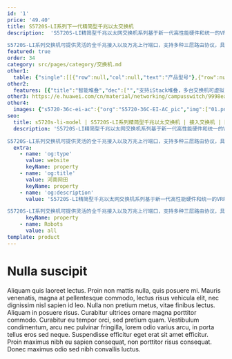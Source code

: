```yaml
---
id: '1'
price: '49.40'
title: S5720S-LI系列下一代精简型千兆以太交换机
description:  'S5720S-LI精简型千兆以太网交换机系列基于新一代高性能硬件和统一的VRP（Versatile Routing Platform）软件平台，具备智能iStack堆叠，灵活的以太组网，多样的安全控制等特点。

S5720S-LI系列交换机可提供灵活的全千兆接入以及万兆上行端口，支持多种三层路由协议，具备更高性能和更丰富的业务处理能力，广泛应用于企业园区接入、千兆到桌面等多种应用场景。'
featured: true
order: 34
category: src/pages/category/交换机.md
other1: 
  table: {"single":[[{"row":null,"col":null,"text":"产品型号"},{"row":null,"col":null,"text":"S5720S-12TP-LI-AC\nS5720S-12TP-PWR-LI-AC"},{"row":null,"col":null,"text":"S5720S-28P-LI-AC\nS5720SV2-28P-LI-AC\nS5720S-28P-PWR-LI-AC\nS5720S-28TP-PWR-LI-ACL"},{"row":null,"col":null,"text":"S5720S-28X-LI-AC\nS5720S-28X-PWR-LI-AC"},{"row":null,"col":null,"text":"S5720S-28X-LI-24S-AC"},{"row":null,"col":null,"text":"S5720S-52P-LI-AC\nS5720SV2-52P-LI-AC\nS5720S-52P-PWR-LI-AC"},{"row":null,"col":null,"text":"S5720S-52X-LI-AC\nS5720S-52X-PWR-LI-AC"}],[{"row":null,"col":null,"text":"交换容量"},{"row":null,"col":"6","text":"336Gbps/3.36Tbps"}],[{"row":null,"col":null,"text":"包转发率"},{"row":null,"col":null,"text":"27Mpps/102Mpps"},{"row":null,"col":null,"text":"51Mpps/126Mpps"},{"row":null,"col":null,"text":"108Mpps/126Mpps"},{"row":null,"col":null,"text":"108Mpps/126Mpps"},{"row":null,"col":null,"text":"87Mpps/144Mpps"},{"row":null,"col":null,"text":"144Mpps/162Mpps"}],[{"row":null,"col":null,"text":"固定端口"},{"row":null,"col":null,"text":"8个10/100/1000\nBase-T以太网端口，4个千兆SFP，2个复用的10/100/1000\nBase-T以太网端口Combo"},{"row":null,"col":null,"text":"P款型：\n24个10/100/1000\nBase-T以太网端口，4个千兆SFP\n\nTP款型：\n24个10/100/1000\nBase-T以太网端口，4个千兆SFP，2个复用的10/100/1000\nBase-T以太网端口Combo"},{"row":null,"col":null,"text":"24个10/100/1000\nBase-T以太网端口，4个万兆SFP+"},{"row":null,"col":null,"text":"24个千兆SFP，8个复用的10/100/1000\nBase-T以太网端口Combo，4个万兆SFP+"},{"row":null,"col":null,"text":"48个10/100/1000\nBase-T以太网端口，4个千兆SFP"},{"row":null,"col":null,"text":"48个10/100/1000\nBase-T以太网端口，4个万兆SFP+"}],[{"row":null,"col":null,"text":"MAC特性"},{"row":null,"col":"6","text":"支持16K MAC地址（S5720SV2-LI款型）；支持8K MAC地址（除S5720SV2-LI之外的其他款型）\n支持MAC地址自动学习和老化\n支持静态、动态、黑洞MAC表项\n支持源MAC地址过滤\n支持接口MAC地址学习个数限制"}],[{"row":null,"col":null,"text":"VLAN特性"},{"row":null,"col":"6","text":"支持4K个VLAN\n支持Guest VLAN、Voice VLANs\n支持GVRP协议\n支持MUX VLAN功能\n支持基于MAC/协议/IP子网/策略/端口的VLAN\n支持1:1和N:1 VLAN Mapping功能"}],[{"row":null,"col":null,"text":"IP路由"},{"row":null,"col":"6","text":"支持静态路由，支持RIP、RIPng协议，支持OSPF协议（OSPF协议仅S5720SV2-LI款型支持）"}],[{"row":null,"col":null,"text":"互通性"},{"row":null,"col":"6","text":"VBST基于VLAN生成树协议（和PVST/PVST+/RPVST 互通）\nLNP 链路类型协商协议（和DTP相似功能）\nVCMP VLAN集中管理协议（和VTP相似功能）\n\n详细的互联互通认证与报告，请访问这里。"}],[{"row":null,"col":null,"text":"超级虚拟交换网(SVF)"},{"row":null,"col":"6","text":"支持作为SVF client零配置即插即用\n支持自动加载client的大包和补丁\n支持业务一键式自动下发\nclient支持独立运行"}]]}
other2:
  features: [{"title":"智能堆叠","dec":["","支持iStack堆叠，多台交换机可虚拟为一台，提高设备可靠性，支持免配置堆叠，简化配置和管理",""]},{"title":"SVF极简网络运维","dec":["","SVF（超级虚拟交换网）将园区“核心/汇聚+接入交换机+AP”的网络架构，虚拟化为一台网元，可作为SVF Client角色，即插即用，极简网络运维",""]},{"title":"节能静音设计","dec":["","支持端口休眠及端口自动功率调节等节能技术；提供多种无风扇款型，更静音",""]}]
other3: https://e.huawei.com/cn/material/networking/campusswitch/9998ea6552e74162b9fa20681f812268
other4:
  images: {"s5720-36c-ei-ac":{"org":"S5720-36C-EI-AC_pic","img":["01.png","02.png","03.png","04.png","07.png","08.png"]}}
seo:
  title: s5720s-li-model | S5720S-LI系列精简型千兆以太交换机 | 接入交换机 | 园区交换机 | 交换机 | 企业网络
  description: 'S5720S-LI精简型千兆以太网交换机系列基于新一代高性能硬件和统一的VRP（Versatile Routing Platform）软件平台，具备智能iStack堆叠，灵活的以太组网，多样的安全控制等特点。

S5720S-LI系列交换机可提供灵活的全千兆接入以及万兆上行端口，支持多种三层路由协议，具备更高性能和更丰富的业务处理能力，广泛应用于企业园区接入、千兆到桌面等多种应用场景。'
  extra:
    - name: 'og:type'
      value: website
      keyName: property
    - name: 'og:title'
      value: 河南网田
      keyName: property
    - name: 'og:description'
      value: 'S5720S-LI精简型千兆以太网交换机系列基于新一代高性能硬件和统一的VRP（Versatile Routing Platform）软件平台，具备智能iStack堆叠，灵活的以太组网，多样的安全控制等特点。

S5720S-LI系列交换机可提供灵活的全千兆接入以及万兆上行端口，支持多种三层路由协议，具备更高性能和更丰富的业务处理能力，广泛应用于企业园区接入、千兆到桌面等多种应用场景。'
      keyName: property
    - name: Robots
      value: all
template: product
---
```


# Nulla suscipit

Aliquam quis laoreet lectus. Proin non mattis nulla, quis posuere mi. Mauris venenatis, magna at pellentesque commodo, lectus risus vehicula elit, nec dignissim nisl sapien id leo. Nulla non pretium metus, vitae finibus lectus. Aliquam in posuere risus. Curabitur ultrices ornare magna porttitor commodo. Curabitur eu tempor orci, sed pretium quam. Vestibulum condimentum, arcu nec pulvinar fringilla, lorem odio varius arcu, in porta tellus eros sed neque. Suspendisse efficitur eget erat sit amet efficitur. Proin maximus nibh eu sapien consequat, non porttitor risus consequat. Donec maximus odio sed nibh convallis luctus.